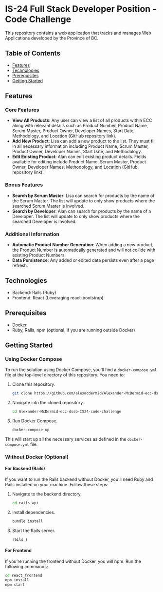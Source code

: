 # IS-24 Full Stack Developer Position - Code Challenge

This repository contains a web application that tracks and manages Web Applications developed by the Province of BC.

## Table of Contents

- [Features](#features)
- [Technologies](#technologies)
- [Prerequisites](#prerequisites)
- [Getting Started](#getting-started)

## Features
### Core Features
- **View All Products**: Any user can view a list of all products within ECC along with relevant details such as Product Number, Product Name, Scrum Master, Product Owner, Developer Names, Start Date, Methodology, and Location (GitHub repository link).
- **Add New Product**: Lisa can add a new product to the list. They must fill in all necessary information including Product Name, Scrum Master, Product Owner, Developer Names, Start Date, and Methodology.
- **Edit Existing Product**: Alan can edit existing product details. Fields available for editing include Product Name, Scrum Master, Product Owner, Developer Names, Methodology, and Location (GitHub repository link).

### Bonus Features
- **Search by Scrum Master**: Lisa can search for products by the name of the Scrum Master. The list will update to only show products where the searched Scrum Master is involved.
- **Search by Developer**: Alan can search for products by the name of a Developer. The list will update to only show products where the searched Developer is involved.

### Additional Information
- **Automatic Product Number Generation**: When adding a new product, the Product Number is automatically generated and will not collide with existing Product Numbers.
- **Data Persistence**: Any added or edited data persists even after a page refresh.

## Technologies

- Backend: Rails (Ruby)
- Frontend: React (Leveraging react-bootstrap)

## Prerequisites

- Docker
- Ruby, Rails, npm (optional, if you are running outside Docker)

## Getting Started

### Using Docker Compose

To run the solution using Docker Compose, you'll find a `docker-compose.yml` file at the top-level directory of this repository. You need to:

1. Clone this repository.

    ```bash
    git clone https://github.com/alexmcdermid/Alexander-McDermid-ecc-dssb-IS24-code-challenge.git
    ```

2. Navigate into the cloned repository.

    ```bash
    cd Alexander-McDermid-ecc-dssb-IS24-code-challenge
    ```

3. Run Docker Compose.

    ```bash
    docker-compose up
    ```

This will start up all the necessary services as defined in the `docker-compose.yml` file.

### Without Docker (Optional)

#### For Backend (Rails)

If you want to run the Rails backend without Docker, you'll need Ruby and Rails installed on your machine. Follow these steps:

1. Navigate to the backend directory.

    ```bash
    cd rails_api
    ```

2. Install dependencies.

    ```bash
    bundle install
    ```

3. Start the Rails server.

    ```bash
    rails s
    ```

#### For Frontend

If you're running the frontend without Docker, you will npm. Run the following commands:

```bash
cd react_frontend
npm install
npm start
```
